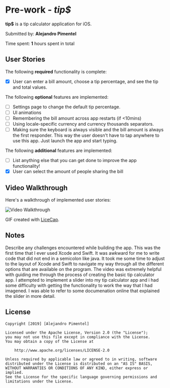 # Pre-work - *tip$*

**tip$** is a tip calculator application for iOS.

Submitted by: **Alejandro Pimentel**

Time spent: **1** hours spent in total

## User Stories

The following **required** functionality is complete:

* [x] User can enter a bill amount, choose a tip percentage, and see the tip and total values.

The following **optional** features are implemented:
* [ ] Settings page to change the default tip percentage.
* [ ] UI animations
* [ ] Remembering the bill amount across app restarts (if <10mins)
* [ ] Using locale-specific currency and currency thousands separators.
* [ ] Making sure the keyboard is always visible and the bill amount is always the first responder. This way the user doesn't have to tap anywhere to use this app. Just launch the app and start typing.

The following **additional** features are implemented:

- [ ] List anything else that you can get done to improve the app functionality!
- [x] User can select the amount of people sharing the bill

## Video Walkthrough 

Here's a walkthrough of implemented user stories:

<img src='http://g.recordit.co/j4tqc2a4kx.gif' title='Video Walkthrough' width='' alt='Video Walkthrough' />

GIF created with [LiceCap](http://www.cockos.com/licecap/).

## Notes

Describe any challenges encountered while building the app.
This was the first time that I ever used Xcode and Swift. It was awkward for me to write code that did not end in a semicolon like java. It took me some time to adjust to the layout of Xcode and Swift 
to navigate my way through all the different options that are available on the program. The video was extremely helpful with guiding me through the process of creating the basic tip calculator app. I 
attempted to implement a slider into my tip calculator app and i had some difficulty with getting the functionality to work the way that I had imagened. I was able to refer to some documenation online 
that explained the slider in more detail.

## License

    Copyright [2019] [Alejandro Pimentel]

    Licensed under the Apache License, Version 2.0 (the "License");
    you may not use this file except in compliance with the License.
    You may obtain a copy of the License at

        http://www.apache.org/licenses/LICENSE-2.0

    Unless required by applicable law or agreed to in writing, software
    distributed under the License is distributed on an "AS IS" BASIS,
    WITHOUT WARRANTIES OR CONDITIONS OF ANY KIND, either express or implied.
    See the License for the specific language governing permissions and
    limitations under the License.
